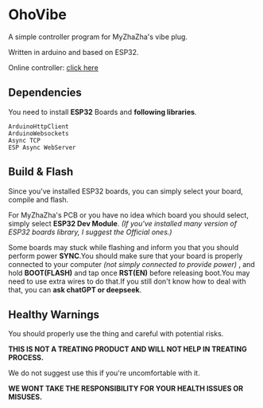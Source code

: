 # OhoVibe
A simple controller program for MyZhaZha's vibe plug.

Written in arduino and based on ESP32.

Online controller: [click here](https://eterill.xyz/OhoVibe/)

## Dependencies

You need to install **ESP32** Boards and **following libraries**.

```text
ArduinoHttpClient
ArduinoWebsockets
Async TCP
ESP Async WebServer
```

## Build & Flash

Since you've installed ESP32 boards, you can simply select your board, compile and flash. 

For MyZhaZha's PCB or you have no idea which board you should select, simply select **ESP32 Dev Module**. *(If you've installed many version of ESP32 boards library, I suggest the Official ones.)*

Some boards may stuck while flashing and inform you that you should perform power **SYNC**.You should make sure that your board is properly connected to your computer *(not simply connected to provide power)* , and hold **BOOT(FLASH)** and tap once **RST(EN)** before releasing boot.You may need to use extra wires to do that.If you still don't know how to deal with that, you can **ask chatGPT or deepseek**. 

## Healthy Warnings

You should properly use the thing and careful with potential risks.

**THIS IS NOT A TREATING PRODUCT AND WILL NOT HELP IN TREATING PROCESS.**

We do not suggest use this if you're uncomfortable with it.

**WE WONT TAKE THE RESPONSIBILITY FOR YOUR HEALTH ISSUES OR MISUSES.**
